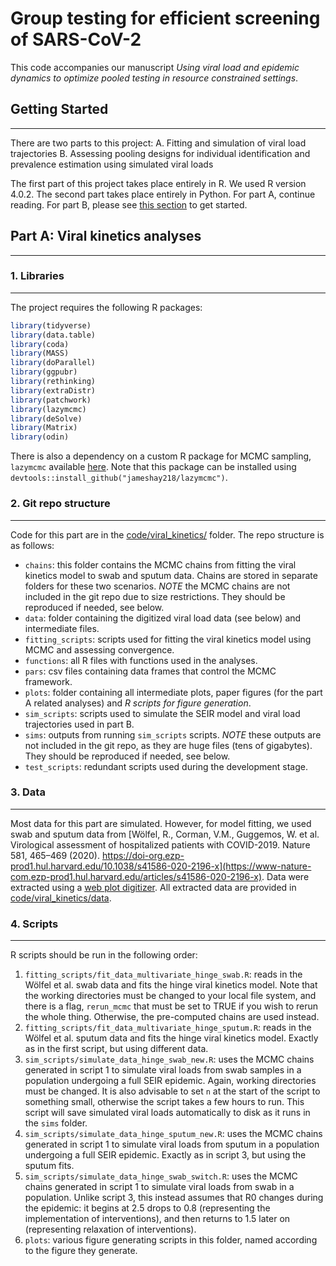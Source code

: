 # Group testing for efficient screening of SARS-CoV-2
This code accompanies our manuscript *Using viral load and epidemic dynamics to optimize pooled testing in resource constrained settings*.

## Getting Started
------------
There are two parts to this project:
  A. Fitting and simulation of viral load trajectories
  B. Assessing pooling designs for individual identification and prevalence estimation using simulated viral loads
  
The first part of this project takes place entirely in R. We used R version 4.0.2. The second part takes place entirely in Python. For part A, continue reading. For part B, please see [this section](code/group_test_simulations/README.md) to get started.


## Part A: Viral kinetics analyses
------------

### 1. Libraries
------------
The project requires the following R packages:
```r
library(tidyverse)
library(data.table)
library(coda)
library(MASS)
library(doParallel)
library(ggpubr)
library(rethinking)
library(extraDistr)
library(patchwork)
library(lazymcmc)
library(deSolve)
library(Matrix)
library(odin)
```
  
There is also a dependency on a custom R package for MCMC sampling, `lazymcmc` available [here](https://github.com/jameshay218/lazymcmc). Note that this package can be installed using `devtools::install_github("jameshay218/lazymcmc")`.

### 2. Git repo structure
------------
Code for this part are in the [code/viral_kinetics/](https://github.com/cleary-lab/covid19-group-tests/tree/master/code/viral_kinetics/) folder. The repo structure is as follows:
  - `chains`: this folder contains the MCMC chains from fitting the viral kinetics model to swab and sputum data. Chains are stored in separate folders for these two scenarios. *NOTE* the MCMC chains are not included in the git repo due to size restrictions. They should be reproduced if needed, see below.
  - `data`: folder containing the digitized viral load data (see below) and intermediate files.
  - `fitting_scripts`: scripts used for fitting the viral kinetics model using MCMC and assessing convergence.
  - `functions`: all R files with functions used in the analyses.
  - `pars`: csv files containing data frames that control the MCMC framework.
  - `plots`: folder containing all intermediate plots, paper figures (for the part A related analyses) and *R scripts for figure generation*.
  - `sim_scripts`: scripts used to simulate the SEIR model and viral load trajectories used in part B.
  - `sims`: outputs from running `sim_scripts` scripts. *NOTE* these outputs are not included in the git repo, as they are huge files (tens of gigabytes). They should be reproduced if needed, see below.
  - `test_scripts`: redundant scripts used during the development stage.

### 3. Data
------------
Most data for this part are simulated. However, for model fitting, we used swab and sputum data from [Wölfel, R., Corman, V.M., Guggemos, W. et al. Virological assessment of hospitalized patients with COVID-2019. Nature 581, 465–469 (2020). https://doi-org.ezp-prod1.hul.harvard.edu/10.1038/s41586-020-2196-x](https://www-nature-com.ezp-prod1.hul.harvard.edu/articles/s41586-020-2196-x). Data were extracted using a [web plot digitizer](https://automeris.io/WebPlotDigitizer/). All extracted data are provided in [code/viral_kinetics/data](https://github.com/cleary-lab/covid19-group-tests/tree/master/code/viral_kinetics/data).

### 4. Scripts
------------
R scripts should be run in the following order:
  1. `fitting_scripts/fit_data_multivariate_hinge_swab.R`: reads in the Wölfel et al. swab data and fits the hinge viral kinetics model. Note that the working directories must be changed to your local file system, and there is a flag, `rerun_mcmc` that must be set to TRUE if you wish to rerun the whole thing. Otherwise, the pre-computed chains are used instead.
  2. `fitting_scripts/fit_data_multivariate_hinge_sputum.R`: reads in the Wölfel et al. sputum data and fits the hinge viral kinetics model. Exactly as in the first script, but using different data.
  3. `sim_scripts/simulate_data_hinge_swab_new.R`: uses the MCMC chains generated in script 1 to simulate viral loads from swab samples in a population undergoing a full SEIR epidemic. Again, working directories must be changed. It is also advisable to set `n` at the start of the script to something small, otherwise the script takes a few hours to run. This script will save simulated viral loads automatically to disk as it runs in the `sims` folder.
  4. `sim_scripts/simulate_data_hinge_sputum_new.R`: uses the MCMC chains generated in script 1 to simulate viral loads from sputum in a population undergoing a full SEIR epidemic. Exactly as in script 3, but using the sputum fits.
  5. `sim_scripts/simulate_data_hinge_swab_switch.R`: uses the MCMC chains generated in script 1 to simulate viral loads from swab in a population. Unlike script 3, this instead assumes that R0 changes during the epidemic: it begins at 2.5 drops to 0.8 (representing the implementation of interventions), and then returns to 1.5 later on (representing relaxation of interventions).
  6. `plots`: various figure generating scripts in this folder, named according to the figure they generate.


  


